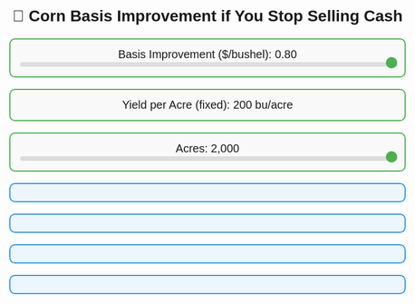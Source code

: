 <head>
  <title>Corn Basis Improvement if You Stop Selling Cash</title>
  <style>
    body {
      font-family: Arial;
      padding: 20px;
      max-width: 700px;
      margin: auto;
      text-align: center;
      font-size: 20px;
    }
    input[type=range] {
      width: 100%;
      -webkit-appearance: none;
      appearance: none;
      height: 8px;
      background: #ddd;
      border-radius: 4px;
      outline: none;
      cursor: pointer;
    }
    input[type=range]::-webkit-slider-thumb {
      -webkit-appearance: none;
      appearance: none;
      width: 20px;
      height: 20px;
      background: #4CAF50;
      border-radius: 50%;
      cursor: pointer;
      margin-top: -6px;
    }
    input[type=range]::-moz-range-thumb {
      width: 20px;
      height: 20px;
      background: #4CAF50;
      border-radius: 50%;
      cursor: pointer;
    }
    .section {
      margin-bottom: 20px;
      border: 2px solid #4CAF50;
      border-radius: 10px;
      padding: 15px;
      background-color: #f9f9f9;
    }
    .output {
      font-weight: bold;
      margin-top: 10px;
      border: 2px solid #2196F3;
      border-radius: 10px;
      padding: 15px;
      background-color: #eef6fd;
    }
    h2 {
      font-size: 28px;
    }
  </style>
</head>
<body>
  <h2>🌽 Corn Basis Improvement if You Stop Selling Cash</h2>

  <div class="section">
    <label>Basis Improvement ($/bushel): <span id="basisValue">0.80</span></label>
    <input type="range" id="basis" min="0.10" max="0.80" step="0.01" value="0.80">
  </div>

  <div class="section">
    <label>Yield per Acre (fixed): 200 bu/acre</label>
  </div>

  <div class="section">
    <label>Acres: <span id="acresValue">2,000</span></label>
    <input type="range" id="acres" min="250" max="2000" step="50" value="2000">
  </div>

  <div class="section output" id="perAcreValue"></div>
  <div class="section output" id="annualValue"></div>
  <div class="section output" id="fortyYearTotal"></div>
  <div class="section output" id="investedValue"></div>

  <script>
    const basisSlider = document.getElementById("basis");
    const acresSlider = document.getElementById("acres");
    const basisLabel = document.getElementById("basisValue");
    const acresLabel = document.getElementById("acresValue");
    const perAcreValueEl = document.getElementById("perAcreValue");
    const annualValueEl = document.getElementById("annualValue");
    const fortyYearEl = document.getElementById("fortyYearTotal");
    const investedEl = document.getElementById("investedValue");

    function formatCurrency(value) {
      return "$" + value.toLocaleString(undefined, { minimumFractionDigits: 2, maximumFractionDigits: 2 });
    }

    function updateValues() {
      const basis = parseFloat(basisSlider.value);
      const acres = parseInt(acresSlider.value);
      const yieldPerAcre = 200;
      const perAcreValue = basis * yieldPerAcre;
      const annualImprovement = perAcreValue * acres;

      // 40 year static total
      const fortyYearTotal = annualImprovement * 40;

      // Compound growth at 8% over 40 years with yearly contributions
      const rate = 0.08;
      const n = 40;
      const compoundFutureValue = annualImprovement * ((Math.pow(1 + rate, n) - 1) / rate);

      // Update display
      basisLabel.textContent = basis.toFixed(2);
      acresLabel.textContent = acres.toLocaleString();
      perAcreValueEl.innerHTML = `💡 Per Acre Basis Improvement Value: <span style="color:#9C27B0">${formatCurrency(perAcreValue)}</span>`;
      annualValueEl.innerHTML = `📈 Annual Basis Improvement Value: <span style="color:green">${formatCurrency(annualImprovement)}</span>`;
      fortyYearEl.innerHTML = `📅 40-Year Total (No Investing): <span style="color:blue">${formatCurrency(fortyYearTotal)}</span>`;
      investedEl.innerHTML = `💰 40-Year Compounded Investment (8%): <span style="color:darkgreen">${formatCurrency(compoundFutureValue)}</span>`;
    }

    basisSlider.addEventListener("input", updateValues);
    acresSlider.addEventListener("input", updateValues);

    // Initial calculation
    updateValues();
  </script>
</body>
</html>
